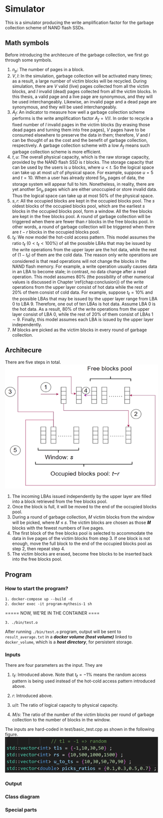 # Simulator
This is a simulator producing the write amplification factor for the garbage collection scheme of NAND flash SSDs.
## Math symbols
Before introducing the architecure of the garbage collection, we first go through some symbols.

1. $n_p$: The number of pages in a block.
2. $V,I$: In the simulation, garbage collection will be activated many times; as a result, a large number of victim blocks will be recycled. During simulation, there are $V$ valid (live) pages collected from all the victim blocks, and $I$ invalid (dead) pages collected from all the victim blocks. In this thesis, a valid page and a live page are synonymous, and they will be used interchangeably. Likewise, an invalid page and a dead page are synonymous, and they will be used interchangeably.
3. $A_f$: An indicator to measure how well a garbage collection scheme performs is the write amplification factor $A_f = V/I$. In order to recycle a fixed number of $I$ invalid pages in the victim blocks (by erasing those dead pages and turning them into free pages), $V$ pages have to be consumed elsewhere to preserve the data in them; therefore, $V$ and $I$ can be thought of as the cost and the benefit of garbage collection, respectively. A garbage collection scheme with a low $A_f$ means such garbage collection scheme is more efficient. 
4. $t,u$: The overall physical capacity, which is the raw storage capacity,  provided by the NAND flash SSD is $t$ blocks. The storage capacity that can be used by the users is $u$ blocks, where $u \lt t$. So the logical space can take up at most $u/t$ of physical space. For example, suppose $u=5$ and $t=10$. When a user has already stored $5n_p$ pages of data, the storage system will appear full to him. Nonetheless, in reality, there are yet another $5n_p$ pages which are either unoccupied or store invalid data. Thus the logical space can take up at most 50\% of the physical space.
5. $s,r$: All the occupied blocks are kept in the occupied blocks pool. The $s$ oldest blocks of the occupied blocks pool, which are the earliest $s$ blocks in the occupied blocks pool, form a window. All the free blocks are kept in the free blocks pool.  A round of garbage collection will be triggered when there are fewer than $r$ blocks in the free blocks pool. In other words, a round of garbage collection will be triggered when there are $t-r$ blocks in the occupied blocks pool.
6. $t_\ell$: We now model the hot-cold access pattern. This model assumes the ratio $t_\ell$ ($0 < t_\ell < 100\%$) of all the possible LBAs that may be issued by the write operations from the upper layer are the hot data, while the rest of $(1-t_\ell)$ of them are the cold data. The reason only write operations are considered is that read operations will not change the blocks in the NAND flash memory. For example, a write operation usually causes data in an LBA to become stale; in contrast, no data change after a read operation. This model assumes 80\% (the possibility of other numerical values is discussed in Chapter \ref{chap:conclusion}) of the write operations from the upper layer consist of hot data while the rest of 20\% of them consist of cold data. For example, suppose $t_\ell = 10\%$ and the possible LBAs that may be issued by the upper layer range from LBA 0 to LBA 9. Therefore, one out of ten LBAs is hot data. Assume LBA 0 is the hot data. As a result, 80\% of the write operations from the upper layer consist of LBA 0, while the rest of 20\% of them consist of LBAs 1 $\sim$ 9. Finally, this model assumes each LBA is issued by the upper layer independently.    
7. $M$ blocks are picked as the victim blocks in every round of garbage collection.

## Architecure
There are five steps in total.
![alt text](https://github.com/tsungbao/thesis/blob/master/miscellaneous/Architecture.png?raw=true)
1. The incoming LBAs issued independently by the upper layer are filled into a block retrieved from the free blocks pool.
2. Once the block is full, it will be moved to the end of the occupied blocks pool.
3. During a round of garbage collection, 𝑀 victim blocks from the window will be picked, where 𝑀 ≤ 𝑠. The victim blocks are chosen as those 𝑴 blocks with the fewest numbers of live pages.
4. The first block of the free blocks pool is selected to accommodate the data in live pages of the victim blocks from step 3. If one block is not enough, move the full block to the end of the occupied blocks pool as step 2, then repeat step 4.
5. The victim blocks are erased, become free blocks to be inserted back into the free blocks pool.

## Program
### How to start the program?
```
1. docker-compose up --build -d
2. docker exec -it program-mythesis-1 sh
```
===== NOW, WE'RE IN THE CONTAINER ====

```
3. ./bin/test.o
```

After running `./bin/test.o` program, output will be sent to `result_average.txt` in a ***docker volume (host volume)*** linked to `docker_volume`, which is a ***host directory***, for persistent storage.

### Inputs
There are four parameters as the input. They are
1. $t_\ell$: Introduced above. Note that $t_\ell = -1$% means the random access pattern is being used instead of the hot-cold access pattern introduced above.

2. $r$: Introduced above.

3. $u/t$: The ratio of logical capacity to physical capacity.

4. $M/s$: The ratio of the number of the victim blocks per round of garbage collection to the number of blocks in the window.
   

The inputs are hard-coded in test/basic_test.cpp as shown in the following figure.
![alt text](https://github.com/tsungbao/thesis/blob/master/miscellaneous/inputs.jpg?raw=true)

### Output

### Class diagram

### Special parts
